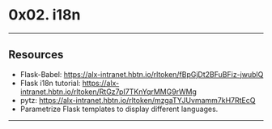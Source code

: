 # 0x02. i18n
---

## Resources
- Flask-Babel: <a>https://alx-intranet.hbtn.io/rltoken/fBpGjDt2BFuBFiz-jwublQ</a>
- Flask i18n tutorial: <a>https://alx-intranet.hbtn.io/rltoken/RtGz7pI7TKnYqrMMG9rWMg</a>
- pytz: <a>https://alx-intranet.hbtn.io/rltoken/mzgaTYJUvmamm7kH7RtEcQ</a>
- Parametrize Flask templates to display different languages.
---
